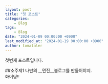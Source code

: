 ```yaml
---
layout: post
title: "첫 포스트"
categories:
    - Blog
tags: 
    - Blog
date: "2024-01-09 00:00:00 +0900"
last_modified_at: "2024-01-19 00:00:00 +0900"
author: tomataler
---
```


첫번재 포스트입니다.

##소주제1
나만의 __먼진__블로그를 만들어야지.<br/>
화이팅!!
